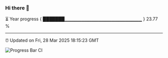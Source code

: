 ### Hi there 👋

⏳ Year progress { ███████▁▁▁▁▁▁▁▁▁▁▁▁▁▁▁▁▁▁▁▁▁▁▁ } 23.77 %

---

⏰ Updated on Fri, 28 Mar 2025 18:15:23 GMT

![Progress Bar CI](https://github.com/Shyam-Makwana/GitHub-Actions-Demo/workflows/Progress%20Bar%20CI/badge.svg)
